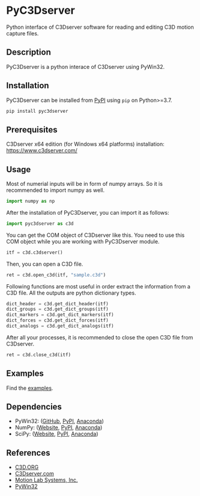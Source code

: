 # PyC3Dserver
Python interface of C3Dserver software for reading and editing C3D motion capture files.

## Description
PyC3Dserver is a python interace of C3Dserver using PyWin32.

## Installation
PyC3Dserver can be installed from [PyPI](https://pypi.org/project/pyc3dserver/) using ```pip``` on Python>=3.7.

```bash
pip install pyc3dserver
```

## Prerequisites
C3Dserver x64 edition (for Windows x64 platforms) installation: https://www.c3dserver.com/

## Usage
Most of numerial inputs will be in form of numpy arrays. So it is recommended to import numpy as well.
```python
import numpy as np
```
After the installation of PyC3Dserver, you can import it as follows:
```python
import pyc3dserver as c3d
```
You can get the COM object of C3Dserver like this. You need to use this COM object while you are working with PyC3Dserver module.
```python
itf = c3d.c3dserver()
```
Then, you can open a C3D file.
```python
ret = c3d.open_c3d(itf, "sample.c3d")
```
Following functions are most useful in order extract the information from a C3D file. All the outputs are python dictionary types.
```python
dict_header = c3d.get_dict_header(itf)
dict_groups = c3d.get_dict_groups(itf)
dict_markers = c3d.get_dict_markers(itf)
dict_forces = c3d.get_dict_forces(itf)
dict_analogs = c3d.get_dict_analogs(itf)
```
After all your processes, it is recommended to close the open C3D file from C3Dserver.
```python
ret = c3d.close_c3d(itf)
```


## Examples
Find the [examples](https://github.com/mkjung99/pyc3dserver_examples).

## Dependencies
- PyWin32: ([GitHub](https://github.com/mhammond/pywin32), [PyPI](https://pypi.org/project/pywin32/), [Anaconda](https://anaconda.org/anaconda/pywin32))
- NumPy: ([Website](https://numpy.org/), [PyPI](https://pypi.org/project/numpy/), [Anaconda](https://anaconda.org/anaconda/numpy))
- SciPy: ([Website](https://www.scipy.org/), [PyPI](https://pypi.org/project/scipy/), [Anaconda](https://anaconda.org/anaconda/scipy))

## References
- [C3D.ORG](https://www.c3d.org/)
- [C3Dserver.com](https://www.c3dserver.com/)
- [Motion Lab Systems, Inc.](https://www.motion-labs.com/)
- [PyWin32](https://github.com/mhammond/pywin32)
